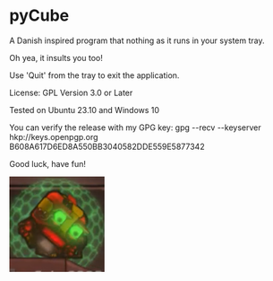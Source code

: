 # pyCube

A Danish inspired program that nothing as it runs in your system tray.

Oh yea, it insults you too!

Use 'Quit' from the tray to exit the application.

License: GPL Version 3.0 or Later

Tested on Ubuntu 23.10 and Windows 10

You can verify the release with my GPG key:
gpg --recv --keyserver hkp://keys.openpgp.org B608A617D6ED8A550BB3040582DDE559E5877342

Good luck, have fun!

![cube.png](cube.png)

